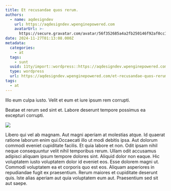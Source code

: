 ```yaml
---
title: Et recusandae quos rerum.
authors:
  - name: aqdesigndev
    url: https://aqdesigndev.wpenginepowered.com
    avatarUrl: >-
      https://secure.gravatar.com/avatar/56f352685a4a2fb250146f92af0cc11e?s=96&d=mm&r=g
date: 2024-11-27T01:13:08.000Z
metadata:
  categories:
    - at
  tags:
    - sunt
  uuid: 11ty/import::wordpress::https://aqdesigndev.wpenginepowered.com/?p=8
  type: wordpress
  url: https://aqdesigndev.wpenginepowered.com/et-recusandae-quos-rerum/
tags:
  - at
---
```

Illo eum culpa iusto. Velit et eum et iure ipsum rem corrupti.

Beatae et rerum sed sint et. Labore deserunt tempore possimus ea excepturi corrupti.

![](https://demo-media.alansuspect.dev/wp-content/uploads/2025/02/01033519/wp_dummy_content_generator_42.jpg)

Libero qui vel ab magnam. Aut magni aperiam at molestias atque. Id quaerat ratione laborum enim qui.Occaecati illo ut modi debitis ipsa. Aut dolorum commodi eveniet cupiditate facilis. Et quia labore et non. Odit ipsam nihil neque consequuntur velit nihil temporibus rerum. Ullam odit accusamus adipisci aliquam ipsum tempore dolores sint. Aliquid dolor non eaque. Hic voluptatem iusto voluptatem dolor id eveniet eos. Esse dolorem magni ut. Commodi voluptatem ea et corporis quo est eos. Aliquam asperiores in repudiandae fugit ex praesentium. Rerum maiores et cupiditate deserunt quis. Iste alias aperiam aut quia voluptatem eum aut. Praesentium sed sit aut saepe.